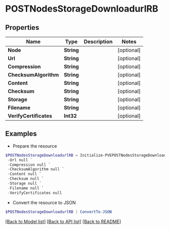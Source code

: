 # POSTNodesStorageDownloadurlRB
## Properties

Name | Type | Description | Notes
------------ | ------------- | ------------- | -------------
**Node** | **String** |  | [optional] 
**Url** | **String** |  | [optional] 
**Compression** | **String** |  | [optional] 
**ChecksumAlgorithm** | **String** |  | [optional] 
**Content** | **String** |  | [optional] 
**Checksum** | **String** |  | [optional] 
**Storage** | **String** |  | [optional] 
**Filename** | **String** |  | [optional] 
**VerifyCertificates** | **Int32** |  | [optional] 

## Examples

- Prepare the resource
```powershell
$POSTNodesStorageDownloadurlRB = Initialize-PVEPOSTNodesStorageDownloadurlRB  -Node null `
 -Url null `
 -Compression null `
 -ChecksumAlgorithm null `
 -Content null `
 -Checksum null `
 -Storage null `
 -Filename null `
 -VerifyCertificates null
```

- Convert the resource to JSON
```powershell
$POSTNodesStorageDownloadurlRB | ConvertTo-JSON
```

[[Back to Model list]](../README.md#documentation-for-models) [[Back to API list]](../README.md#documentation-for-api-endpoints) [[Back to README]](../README.md)

